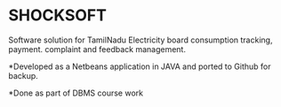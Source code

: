 SHOCKSOFT
=========

Software solution for TamilNadu Electricity board consumption tracking, payment. complaint and feedback management.

*Developed as a Netbeans application in JAVA and ported to Github for backup.

*Done as part of DBMS course work

